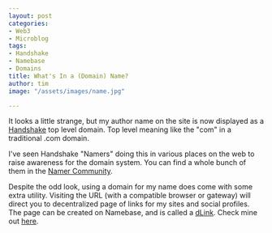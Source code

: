 ```yaml
---
layout: post
categories:
- Web3
- Microblog
tags:
- Handshake
- Namebase
- Domains
title: What's In a (Domain) Name?
author: tim
image: "/assets/images/name.jpg"

---
```

It looks a little strange, but my author name on the site is now displayed as a [Handshake](https://handshake.org/) top level domain. Top level meaning like the "com" in a traditional .com domain.

I've seen Handshake "Namers" doing this in various places on the web to raise awareness for the domain system. You can find a whole bunch of them in the [Namer Community](https://community.namebase.io/).

Despite the odd look, using a domain for my name does come with some extra utility. Visiting the URL (with a compatible browser or gateway) will direct you to decentralized page of links for my sites and social profiles. The page can be created on Namebase, and is called a [dLink](https://www.namebase.io/dlinks). Check mine out [here](http://timrohe.hns.to/).